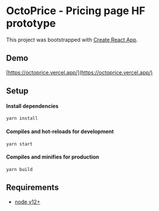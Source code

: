 # OctoPrice - Pricing page HF prototype
This project was bootstrapped with [Create React App](https://github.com/facebook/create-react-app).

## Demo
[https://octoprice.vercel.app/](https://octoprice.vercel.app/)

## Setup

#### Install dependencies
```
yarn install
```

#### Compiles and hot-reloads for development
```
yarn start
```

#### Compiles and minifies for production
```
yarn build
```


## Requirements

 * [node v12+](https://nodejs.org/en/download/)
